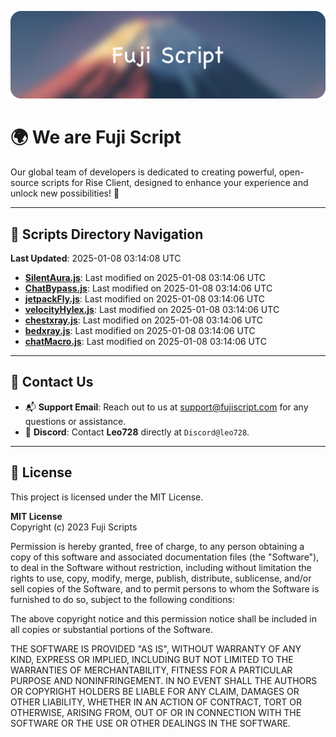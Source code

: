 ![Banner](.github/b.webp)

# 🌍 **We are Fuji Script**

Our global team of developers is dedicated to creating powerful, open-source scripts for Rise Client, designed to enhance your experience and unlock new possibilities! 🌟

---
<!-- SCRIPTS_NAVIGATION_START -->
## 📂 **Scripts Directory Navigation**

**Last Updated**: 2025-01-08 03:14:08 UTC

- **[SilentAura.js](scripts/SilentAura.js)**: Last modified on 2025-01-08 03:14:06 UTC
- **[ChatBypass.js](scripts/ChatBypass.js)**: Last modified on 2025-01-08 03:14:06 UTC
- **[jetpackFly.js](scripts/jetpackFly.js)**: Last modified on 2025-01-08 03:14:06 UTC
- **[velocityHylex.js](scripts/velocityHylex.js)**: Last modified on 2025-01-08 03:14:06 UTC
- **[chestxray.js](scripts/chestxray.js)**: Last modified on 2025-01-08 03:14:06 UTC
- **[bedxray.js](scripts/bedxray.js)**: Last modified on 2025-01-08 03:14:06 UTC
- **[chatMacro.js](scripts/chatMacro.js)**: Last modified on 2025-01-08 03:14:06 UTC

<!-- SCRIPTS_NAVIGATION_END -->

---

## 💬 **Contact Us**  
- 📬 **Support Email**: Reach out to us at [support@fujiscript.com](mailto:support@fujiscript.com) for any questions or assistance.  
- 💬 **Discord**: Contact **Leo728** directly at `Discord@leo728`.

---

## 📜 **License**

This project is licensed under the MIT License.  

**MIT License**  
Copyright (c) 2023 Fuji Scripts  

Permission is hereby granted, free of charge, to any person obtaining a copy of this software and associated documentation files (the "Software"), to deal in the Software without restriction, including without limitation the rights to use, copy, modify, merge, publish, distribute, sublicense, and/or sell copies of the Software, and to permit persons to whom the Software is furnished to do so, subject to the following conditions:  

The above copyright notice and this permission notice shall be included in all copies or substantial portions of the Software.  

THE SOFTWARE IS PROVIDED "AS IS", WITHOUT WARRANTY OF ANY KIND, EXPRESS OR IMPLIED, INCLUDING BUT NOT LIMITED TO THE WARRANTIES OF MERCHANTABILITY, FITNESS FOR A PARTICULAR PURPOSE AND NONINFRINGEMENT. IN NO EVENT SHALL THE AUTHORS OR COPYRIGHT HOLDERS BE LIABLE FOR ANY CLAIM, DAMAGES OR OTHER LIABILITY, WHETHER IN AN ACTION OF CONTRACT, TORT OR OTHERWISE, ARISING FROM, OUT OF OR IN CONNECTION WITH THE SOFTWARE OR THE USE OR OTHER DEALINGS IN THE SOFTWARE.  
